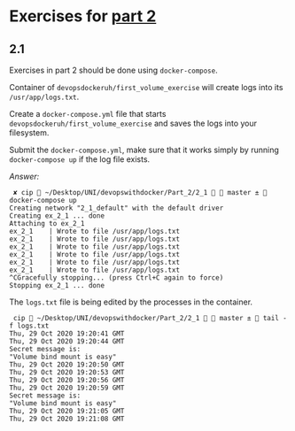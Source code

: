 # Exercises for [part 2](https://devopswithdocker.com/part2/)

## 2.1

Exercises in part 2 should be done using `docker-compose`.

Container of `devopsdockeruh/first_volume_exercise` will create logs into its `/usr/app/logs.txt`.

Create a `docker-compose.yml` file that starts `devopsdockeruh/first_volume_exercise` and saves the logs into your filesystem.

Submit the `docker-compose.yml`, make sure that it works simply by running `docker-compose up` if the log file exists.

*Answer:*
```
 ✘ cip  ~/Desktop/UNI/devopswithdocker/Part_2/2_1   master ±  docker-compose up   
Creating network "2_1_default" with the default driver
Creating ex_2_1 ... done
Attaching to ex_2_1
ex_2_1    | Wrote to file /usr/app/logs.txt
ex_2_1    | Wrote to file /usr/app/logs.txt
ex_2_1    | Wrote to file /usr/app/logs.txt
ex_2_1    | Wrote to file /usr/app/logs.txt
ex_2_1    | Wrote to file /usr/app/logs.txt
ex_2_1    | Wrote to file /usr/app/logs.txt
^CGracefully stopping... (press Ctrl+C again to force)
Stopping ex_2_1 ... done
```
The `logs.txt` file is being edited by the processes in the container.
```
 cip  ~/Desktop/UNI/devopswithdocker/Part_2/2_1   master ±  tail -f logs.txt
Thu, 29 Oct 2020 19:20:41 GMT
Thu, 29 Oct 2020 19:20:44 GMT
Secret message is:
"Volume bind mount is easy"
Thu, 29 Oct 2020 19:20:50 GMT
Thu, 29 Oct 2020 19:20:53 GMT
Thu, 29 Oct 2020 19:20:56 GMT
Thu, 29 Oct 2020 19:20:59 GMT
Secret message is:
"Volume bind mount is easy"
Thu, 29 Oct 2020 19:21:05 GMT
Thu, 29 Oct 2020 19:21:08 GMT
```